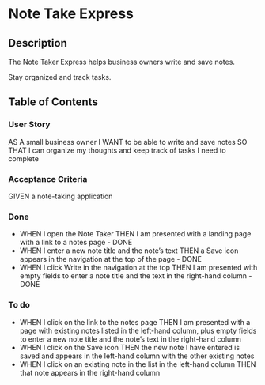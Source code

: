 # Note Take Express

## Description

The Note Taker Express helps business owners write and save notes. 

Stay organized and track tasks.

## Table of Contents


### User Story

AS A small business owner
I WANT to be able to write and save notes
SO THAT I can organize my thoughts and keep track of tasks I need to complete

### Acceptance Criteria
GIVEN a note-taking application

### Done
* WHEN I open the Note Taker THEN I am presented with a landing page with a link to a notes page - DONE
* WHEN I enter a new note title and the note’s text THEN a Save icon appears in the navigation at the top of the page - DONE
* WHEN I click Write in the navigation at the top THEN I am presented with empty fields to enter a note title and the text in the right-hand column - DONE

### To do
* WHEN I click on the link to the notes page THEN I am presented with a page with existing notes listed in the left-hand column, plus empty fields to enter a new note title and the note’s text in the right-hand column
* WHEN I click on the Save icon THEN the new note I have entered is saved and appears in the left-hand column with the other existing notes
* WHEN I click on an existing note in the list in the left-hand column THEN that note appears in the right-hand column

